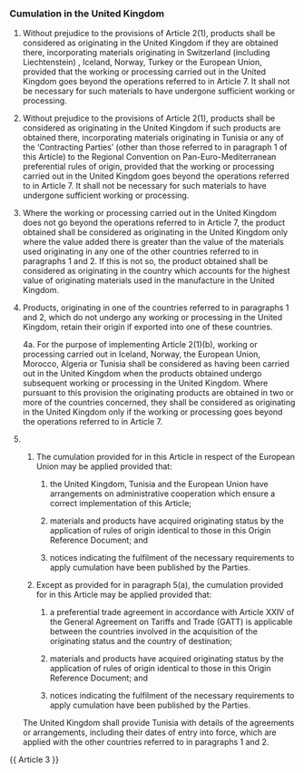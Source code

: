 ### Cumulation in the United Kingdom

1. Without prejudice to the provisions of Article 2(1), products shall be considered as originating in the United Kingdom if they are obtained there, incorporating materials originating in Switzerland (including Liechtenstein) , Iceland, Norway, Turkey or the European Union, provided that the working or processing carried out in the United Kingdom goes beyond the operations referred to in Article 7. It shall not be necessary for such materials to have undergone sufficient working or processing.

2. Without prejudice to the provisions of Article 2(1), products shall be considered as originating in the United Kingdom if such products are obtained there, incorporating materials originating in Tunisia or any of the ‘Contracting Parties’  (other than those referred to in paragraph 1 of this Article) to the Regional Convention on Pan-Euro-Mediterranean preferential rules of origin, provided that the working or processing carried out in the United Kingdom goes beyond the operations referred to in Article 7. It shall not be necessary for such materials to have undergone sufficient working or processing.

3. Where the working or processing carried out in the United Kingdom does not go beyond the operations referred to in Article 7, the product obtained shall be considered as originating in the United Kingdom only where the value added there is greater than the value of the materials used originating in any one of the other countries referred to in paragraphs 1 and 2. If this is not so, the product obtained shall be considered as originating in the country which accounts for the highest value of originating materials used in the manufacture in the United Kingdom.

4. Products, originating in one of the countries referred to in paragraphs 1 and 2, which do not undergo any working or processing in the United Kingdom, retain their origin if exported into one of these countries.

    4a. For the purpose of implementing Article 2(1)(b), working or processing carried out in Iceland, Norway, the European Union, Morocco, Algeria or Tunisia shall be considered as having been carried out in the United Kingdom when the products obtained undergo subsequent working or processing in the United Kingdom.     Where pursuant to this provision the originating products are obtained in two or more of the countries concerned, they shall be considered as originating in the United Kingdom only if the working or processing goes beyond the operations referred to in Article 7.

5.
   1. The cumulation provided for in this Article in respect of the European Union may be applied provided that:

      1. the United Kingdom, Tunisia and the European Union have arrangements on administrative cooperation which ensure a correct implementation of this Article;

      2. materials and products have acquired originating status by the application of rules of origin identical to those in this Origin Reference Document; and

      3. notices indicating the fulfilment of the necessary requirements to apply cumulation have been published by the Parties.

   2. Except as provided for in paragraph 5(a), the cumulation provided for in this Article may be applied provided that:

      1. a preferential trade agreement in accordance with Article XXIV of the General Agreement on Tariffs and Trade (GATT) is applicable between the countries involved in the acquisition of the originating status and the country of destination;

      2. materials and products have acquired originating status by the application of rules of origin identical to those in this Origin Reference Document; and

      3. notices indicating the fulfilment of the necessary requirements to apply cumulation have been published by the Parties.

    The United Kingdom shall provide Tunisia with details of the agreements or arrangements, including their dates of entry into force, which are applied with the other countries referred to in paragraphs 1 and 2.

{{ Article 3 }}
